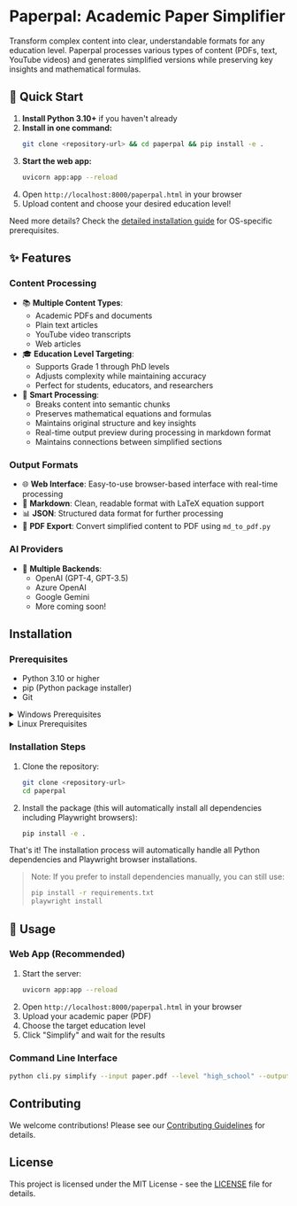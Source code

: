 # Paperpal: Academic Paper Simplifier

Transform complex content into clear, understandable formats for any education level. Paperpal processes various types of content (PDFs, text, YouTube videos) and generates simplified versions while preserving key insights and mathematical formulas.

## 🚀 Quick Start

1. **Install Python 3.10+** if you haven't already
2. **Install in one command:**
   ```bash
   git clone <repository-url> && cd paperpal && pip install -e .
   ```
3. **Start the web app:**
   ```bash
   uvicorn app:app --reload
   ```
4. Open `http://localhost:8000/paperpal.html` in your browser
5. Upload content and choose your desired education level!

Need more details? Check the [detailed installation guide](#installation) for OS-specific prerequisites.

## ✨ Features

### Content Processing
- 📚 **Multiple Content Types**:
  - Academic PDFs and documents
  - Plain text articles
  - YouTube video transcripts
  - Web articles
- 🎓 **Education Level Targeting**:
  - Supports Grade 1 through PhD levels
  - Adjusts complexity while maintaining accuracy
  - Perfect for students, educators, and researchers
- 🧮 **Smart Processing**:
  - Breaks content into semantic chunks
  - Preserves mathematical equations and formulas
  - Maintains original structure and key insights
  - Real-time output preview during processing in markdown format
  - Maintains connections between simplified sections

### Output Formats
- 🌐 **Web Interface**: Easy-to-use browser-based interface with real-time processing
- 📝 **Markdown**: Clean, readable format with LaTeX equation support
- 📊 **JSON**: Structured data format for further processing
- 📄 **PDF Export**: Convert simplified content to PDF using `md_to_pdf.py`

### AI Providers
- 🤖 **Multiple Backends**:
  - OpenAI (GPT-4, GPT-3.5)
  - Azure OpenAI
  - Google Gemini
  - More coming soon!


## Installation

### Prerequisites
- Python 3.10 or higher
- pip (Python package installer)
- Git

<details>
<summary>Windows Prerequisites</summary>

1. Install Microsoft Visual C++ Redistributable:
   - Download and install [Microsoft Visual C++ Redistributable](https://learn.microsoft.com/en-us/cpp/windows/latest-supported-vc-redist)

2. After installing Python dependencies, you'll need to install browser binaries:
   ```bash
   playwright install
   ```
</details>

<details>
<summary>Linux Prerequisites</summary>

1. Install required system dependencies:
   ```bash
   # Ubuntu/Debian
   sudo apt-get update
   sudo apt-get install -y wget curl unzip libglib2.0-0 libnss3 libnspr4 \
       libatk1.0-0 libatk-bridge2.0-0 libcups2 libdrm2 libdbus-1-3 \
       libxcb1 libxkbcommon0 libx11-6 libxcomposite1 libxdamage1 \
       libxext6 libxfixes3 libxrandr2 libgbm1 libpango-1.0-0 \
       libcairo2 libasound2 libatspi2.0-0 libwayland-client0

   # Fedora
   sudo dnf install -y alsa-lib atk at-spi2-atk at-spi2-core cairo cups-libs \
       dbus-libs expat GConf2 gdk-pixbuf2 glib2 gtk3 libdrm libX11 \
       libXcomposite libXdamage libXext libXfixes libxkbcommon \
       libXrandr libxshmfence nspr nss pango wget
   ```

2. After installing Python dependencies, you'll need to install browser binaries:
   ```bash
   playwright install
   ```
</details>

### Installation Steps

1. Clone the repository:
   ```bash
   git clone <repository-url>
   cd paperpal
   ```

2. Install the package (this will automatically install all dependencies including Playwright browsers):
   ```bash
   pip install -e .
   ```

That's it! The installation process will automatically handle all Python dependencies and Playwright browser installations.

> Note: If you prefer to install dependencies manually, you can still use:
> ```bash
> pip install -r requirements.txt
> playwright install
> ```

## 📄 Usage

### Web App (Recommended)
1. Start the server:
   ```bash
   uvicorn app:app --reload
   ```
2. Open `http://localhost:8000/paperpal.html` in your browser
3. Upload your academic paper (PDF)
4. Choose the target education level
5. Click "Simplify" and wait for the results

### Command Line Interface
```bash
python cli.py simplify --input paper.pdf --level "high_school" --output simplified.pdf
```

## Contributing
We welcome contributions! Please see our [Contributing Guidelines](CONTRIBUTING.md) for details.

## License
This project is licensed under the MIT License - see the [LICENSE](LICENSE) file for details.
